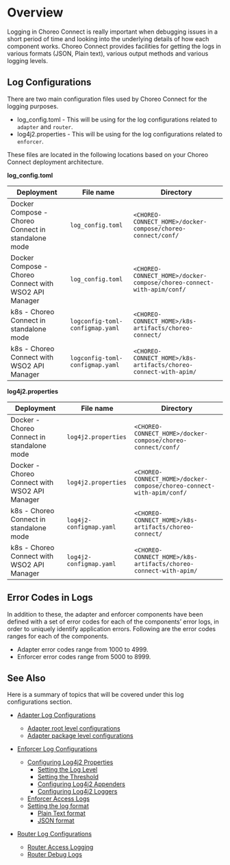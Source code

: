 # Overview

Logging in Choreo Connect is really important when debugging issues in a short period of time and looking into the underlying details of how each component works.  Choreo Connect provides facilities for getting the logs in various formats (JSON, Plain text), various output methods and various logging levels.

## Log Configurations

There are two main configuration files used by Choreo Connect for the logging purposes.

- log_config.toml - This will be using for the log configurations related to `adapter` and `router`.
- log4j2.properties - This will be using for the log configurations related to `enforcer`.

These files are located in the following locations based on your Choreo Connect deployment architecture.

<a name="log_config_toml"></a>

**log_config.toml**

| **Deployment** | **File name** | **Directory** |
|----------------|---------------|---------------|
| Docker Compose - Choreo Connect in standalone mode | `log_config.toml` | `<CHOREO-CONNECT_HOME>/docker-compose/choreo-connect/conf/` |
| Docker Compose - Choreo Connect with WSO2 API Manager | `log_config.toml` | `<CHOREO-CONNECT_HOME>/docker-compose/choreo-connect-with-apim/conf/` |
| k8s - Choreo Connect in standalone mode | `logconfig-toml-configmap.yaml` | `<CHOREO-CONNECT_HOME>/k8s-artifacts/choreo-connect/` |
| k8s - Choreo Connect with WSO2 API Manager | `logconfig-toml-configmap.yaml` | `<CHOREO-CONNECT_HOME>/k8s-artifacts/choreo-connect-with-apim/` |

**log4j2.properties**

<a name="log4j2_properties"></a>

| **Deployment** | **File name** | **Directory** |
|----------------|---------------|---------------|
| Docker - Choreo Connect in standalone mode | `log4j2.properties` | `<CHOREO-CONNECT_HOME>/docker-compose/choreo-connect/conf/` |
| Docker - Choreo Connect with WSO2 API Manager | `log4j2.properties` | `<CHOREO-CONNECT_HOME>/docker-compose/choreo-connect-with-apim/conf/` |
| k8s - Choreo Connect in standalone mode | `log4j2-configmap.yaml` | `<CHOREO-CONNECT_HOME>/k8s-artifacts/choreo-connect/` |
| k8s - Choreo Connect with WSO2 API Manager | `log4j2-configmap.yaml` | `<CHOREO-CONNECT_HOME>/k8s-artifacts/choreo-connect-with-apim/` |

## Error Codes in Logs 

In addition to these, the adapter and enforcer components have been defined with a set of error codes for each of the components’ error logs, in order to uniquely identify application errors. Following are the error codes ranges for each of the components.

- Adapter error codes range from 1000 to 4999.
- Enforcer error codes range from 5000 to 8999.


## See Also

Here is a summary of topics that will be covered under this log configurations section.

- [Adapter Log Configurations]({{base_path}}/deploy-and-publish/deploy-on-gateway/choreo-connect/configurations/configure-logs-adapter/)
    - [Adapter root level configurations]({{base_path}}/deploy-and-publish/deploy-on-gateway/choreo-connect/configurations/configure-logs-adapter#adapter-root-level-configurations)
    - [Adapter package level configurations]({{base_path}}/deploy-and-publish/deploy-on-gateway/choreo-connect/configurations/configure-logs-adapter#adapter-package-level-configurations)

- [Enforcer Log Configurations]({{base_path}}/deploy-and-publish/deploy-on-gateway/choreo-connect/configurations/configure-logs-enforcer)
    - [Configuring Log4j2 Properties]({{base_path}}/deploy-and-publish/deploy-on-gateway/choreo-connect/configurations/configure-logs-enforcer/#configuring-log4j2-properties)
        - [Setting the Log Level]({{base_path}}/deploy-and-publish/deploy-on-gateway/choreo-connect/configurations/configure-logs-enforcer/#setting-the-log-level)
        - [Setting the Threshold]({{base_path}}/deploy-and-publish/deploy-on-gateway/choreo-connect/configurations/configure-logs-enforcer/#setting-the-threshold)
        - [Configuring Log4j2 Appenders]({{base_path}}/deploy-and-publish/deploy-on-gateway/choreo-connect/configurations/configure-logs-enforcer/#configuring-log4j2-appenders)
        - [Configuring Log4j2 Loggers]({{base_path}}/deploy-and-publish/deploy-on-gateway/choreo-connect/configurations/configure-logs-enforcer/#configuring-log4j2-loggers)
    - [Enforcer Access Logs]({{base_path}}/deploy-and-publish/deploy-on-gateway/choreo-connect/configurations/configure-logs-enforcer/#enforcer-access-logs)
    - [Setting the log format]({{base_path}}/deploy-and-publish/deploy-on-gateway/choreo-connect/configurations/configure-logs-enforcer/#setting-the-log-format)
        - [Plain Text format]({{base_path}}/deploy-and-publish/deploy-on-gateway/choreo-connect/configurations/configure-logs-enforcer/#plain-text-format)
        - [JSON format]({{base_path}}/deploy-and-publish/deploy-on-gateway/choreo-connect/configurations/configure-logs-enforcer/#json-format)

- [Router Log Configurations]({{base_path}}/deploy-and-publish/deploy-on-gateway/choreo-connect/configurations/configure-logs-router/#router-log-configurations)
    - [Router Access Logging]({{base_path}}/deploy-and-publish/deploy-on-gateway/choreo-connect/configurations/configure-logs-router/#router-access-logging)
    - [Router Debug Logs]({{base_path}}/deploy-and-publish/deploy-on-gateway/choreo-connect/configurations/configure-logs-router/#router-debug-logs)
